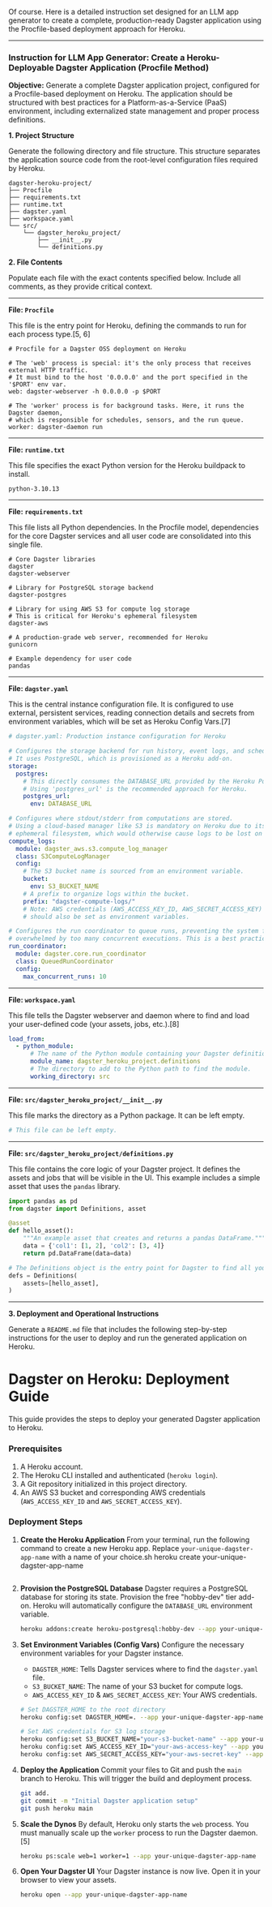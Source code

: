 Of course. Here is a detailed instruction set designed for an LLM app generator to create a complete, production-ready Dagster application using the Procfile-based deployment approach for Heroku.

-----

### **Instruction for LLM App Generator: Create a Heroku-Deployable Dagster Application (Procfile Method)**

**Objective:** Generate a complete Dagster application project, configured for a Procfile-based deployment on Heroku. The application should be structured with best practices for a Platform-as-a-Service (PaaS) environment, including externalized state management and proper process definitions.

**1. Project Structure**

Generate the following directory and file structure. This structure separates the application source code from the root-level configuration files required by Heroku.

```
dagster-heroku-project/
├── Procfile
├── requirements.txt
├── runtime.txt
├── dagster.yaml
├── workspace.yaml
└── src/
    └── dagster_heroku_project/
        ├── __init__.py
        └── definitions.py
```

**2. File Contents**

Populate each file with the exact contents specified below. Include all comments, as they provide critical context.

-----

**File: `Procfile`**

This file is the entry point for Heroku, defining the commands to run for each process type.[5, 6]

```procfile
# Procfile for a Dagster OSS deployment on Heroku

# The 'web' process is special: it's the only process that receives external HTTP traffic.
# It must bind to the host '0.0.0.0' and the port specified in the '$PORT' env var.
web: dagster-webserver -h 0.0.0.0 -p $PORT

# The 'worker' process is for background tasks. Here, it runs the Dagster daemon,
# which is responsible for schedules, sensors, and the run queue.
worker: dagster-daemon run
```

-----

**File: `runtime.txt`**

This file specifies the exact Python version for the Heroku buildpack to install.

```
python-3.10.13
```

-----

**File: `requirements.txt`**

This file lists all Python dependencies. In the Procfile model, dependencies for the core Dagster services and all user code are consolidated into this single file.

```
# Core Dagster libraries
dagster
dagster-webserver

# Library for PostgreSQL storage backend
dagster-postgres

# Library for using AWS S3 for compute log storage
# This is critical for Heroku's ephemeral filesystem
dagster-aws

# A production-grade web server, recommended for Heroku
gunicorn

# Example dependency for user code
pandas
```

-----

**File: `dagster.yaml`**

This is the central instance configuration file. It is configured to use external, persistent services, reading connection details and secrets from environment variables, which will be set as Heroku Config Vars.[7]

```yaml
# dagster.yaml: Production instance configuration for Heroku

# Configures the storage backend for run history, event logs, and schedule/sensor state.
# It uses PostgreSQL, which is provisioned as a Heroku add-on.
storage:
  postgres:
    # This directly consumes the DATABASE_URL provided by the Heroku Postgres add-on.
    # Using 'postgres_url' is the recommended approach for Heroku.
    postgres_url:
      env: DATABASE_URL

# Configures where stdout/stderr from computations are stored.
# Using a cloud-based manager like S3 is mandatory on Heroku due to its
# ephemeral filesystem, which would otherwise cause logs to be lost on dyno restarts.
compute_logs:
  module: dagster_aws.s3.compute_log_manager
  class: S3ComputeLogManager
  config:
    # The S3 bucket name is sourced from an environment variable.
    bucket:
      env: S3_BUCKET_NAME
    # A prefix to organize logs within the bucket.
    prefix: "dagster-compute-logs/"
    # Note: AWS credentials (AWS_ACCESS_KEY_ID, AWS_SECRET_ACCESS_KEY)
    # should also be set as environment variables.

# Configures the run coordinator to queue runs, preventing the system from being
# overwhelmed by too many concurrent executions. This is a best practice for production.
run_coordinator:
  module: dagster.core.run_coordinator
  class: QueuedRunCoordinator
  config:
    max_concurrent_runs: 10
```

-----

**File: `workspace.yaml`**

This file tells the Dagster webserver and daemon where to find and load your user-defined code (your assets, jobs, etc.).[8]

```yaml
load_from:
  - python_module:
      # The name of the Python module containing your Dagster definitions.
      module_name: dagster_heroku_project.definitions
      # The directory to add to the Python path to find the module.
      working_directory: src
```

-----

**File: `src/dagster_heroku_project/__init__.py`**

This file marks the directory as a Python package. It can be left empty.

```python
# This file can be left empty.
```

-----

**File: `src/dagster_heroku_project/definitions.py`**

This file contains the core logic of your Dagster project. It defines the assets and jobs that will be visible in the UI. This example includes a simple asset that uses the `pandas` library.

```python
import pandas as pd
from dagster import Definitions, asset

@asset
def hello_asset():
    """An example asset that creates and returns a pandas DataFrame."""
    data = {'col1': [1, 2], 'col2': [3, 4]}
    return pd.DataFrame(data=data)

# The Definitions object is the entry point for Dagster to find all your definitions.
defs = Definitions(
    assets=[hello_asset],
)
```

-----

**3. Deployment and Operational Instructions**

Generate a `README.md` file that includes the following step-by-step instructions for the user to deploy and run the generated application on Heroku.

# Dagster on Heroku: Deployment Guide

This guide provides the steps to deploy your generated Dagster application to Heroku.

### Prerequisites

1.  A Heroku account.
2.  The Heroku CLI installed and authenticated (`heroku login`).
3.  A Git repository initialized in this project directory.
4.  An AWS S3 bucket and corresponding AWS credentials (`AWS_ACCESS_KEY_ID` and `AWS_SECRET_ACCESS_KEY`).

### Deployment Steps

1.  **Create the Heroku Application**
    From your terminal, run the following command to create a new Heroku app. Replace `your-unique-dagster-app-name` with a name of your choice.sh
    heroku create your-unique-dagster-app-name

    ```
    
    ```

2.  **Provision the PostgreSQL Database**
    Dagster requires a PostgreSQL database for storing its state. Provision the free "hobby-dev" tier add-on. Heroku will automatically configure the `DATABASE_URL` environment variable.

    ```sh
    heroku addons:create heroku-postgresql:hobby-dev --app your-unique-dagster-app-name
    ```

3.  **Set Environment Variables (Config Vars)**
    Configure the necessary environment variables for your Dagster instance.

      - `DAGSTER_HOME`: Tells Dagster services where to find the `dagster.yaml` file.
      - `S3_BUCKET_NAME`: The name of your S3 bucket for compute logs.
      - `AWS_ACCESS_KEY_ID` & `AWS_SECRET_ACCESS_KEY`: Your AWS credentials.

    <!-- end list -->

    ```sh
    # Set DAGSTER_HOME to the root directory
    heroku config:set DAGSTER_HOME=. --app your-unique-dagster-app-name

    # Set AWS credentials for S3 log storage
    heroku config:set S3_BUCKET_NAME="your-s3-bucket-name" --app your-unique-dagster-app-name
    heroku config:set AWS_ACCESS_KEY_ID="your-aws-access-key" --app your-unique-dagster-app-name
    heroku config:set AWS_SECRET_ACCESS_KEY="your-aws-secret-key" --app your-unique-dagster-app-name
    ```

4.  **Deploy the Application**
    Commit your files to Git and push the `main` branch to Heroku. This will trigger the build and deployment process.

    ```sh
    git add.
    git commit -m "Initial Dagster application setup"
    git push heroku main
    ```

5.  **Scale the Dynos**
    By default, Heroku only starts the `web` process. You must manually scale up the `worker` process to run the Dagster daemon.[5]

    ```sh
    heroku ps:scale web=1 worker=1 --app your-unique-dagster-app-name
    ```

6.  **Open Your Dagster UI**
    Your Dagster instance is now live. Open it in your browser to view your assets.

    ```sh
    heroku open --app your-unique-dagster-app-name
    ```

<!-- end list -->

```
```